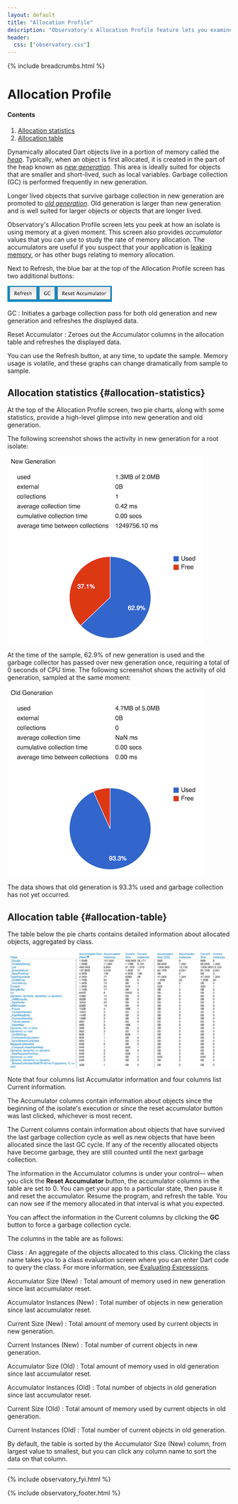 ```yaml
---
layout: default
title: "Allocation Profile"
description: "Observatory's Allocation Profile feature lets you examine memory use in old generation and new generation in your Dart application."
header:
  css: ["observatory.css"]
---
```


{% include breadcrumbs.html %}

# Allocation Profile

<h4>Contents</h4>
<ol class="toc">
  <li> <a href="#allocation-statistics">Allocation statistics</a> </li>
  <li> <a href="#allocation-table">Allocation table</a> </li>
</ol>

Dynamically allocated Dart objects live in a portion of memory
called the [_heap_](glossary.html#heap). Typically, when an object
is first allocated, it is created in the part of the heap known as 
[_new generation_](glossary.html#new-generation). This area is ideally suited
for objects that are smaller and short-lived, such as local variables.
Garbage collection (GC) is performed frequently in new generation.

Longer lived objects that survive garbage collection in new generation are 
promoted to [_old generation_](glossary.html#old-generation).
Old generation is larger than new generation and is well suited for
larger objects or objects that are longer lived.

Observatory's Allocation Profile screen lets you peek at how an
isolate is using memory at a given moment.  This screen also provides
_accumulator_ values that you can use to study the rate of memory allocation.
The accumulators are useful if you suspect that your application is
[leaking memory](glossary.html#memory-leak), or has other bugs
relating to memory allocation.

Next to Refresh, the blue bar at the top of the
Allocation Profile screen has two additional buttons:

<img src="images/AccumulatorButtons.png" alt="Buttons specific to the Accumulator Profile screen">

GC
: Initiates a garbage collection pass for both old generation and
  new generation and refreshes the displayed data.

Reset Accumulator
: Zeroes out the Accumulator columns in the allocation table and
  refreshes the displayed data.

You can use the Refresh button,
at any time, to update the sample. Memory usage is volatile,
and these graphs can change dramatically from sample to sample.

## Allocation statistics {#allocation-statistics}

At the top of the Allocation Profile screen, two pie charts, along with some
statistics, provide a high-level glimpse into new generation and old generation.

The following screenshot shows the activity in new generation for a root
isolate:

<img src="images/NewSpacePieChart.png" alt="Pie chart showing usage of new generation">

At the time of the sample, 62.9% of new generation is used and the
garbage collector has passed over new generation once,
requiring a total of 0 seconds of CPU time.
The following screenshot shows the activity of old generation,
sampled at the same moment:

<img src="images/OldSpacePieChart.png" alt="Pie chart showing usage of old generation">

The data shows that old generation is 93.3% used and garbage collection
has not yet occurred. 

## Allocation table {#allocation-table}

The table below the pie charts contains detailed information about
allocated objects, aggregated by class.

<img src="images/AllocatedMemoryList.png" alt="List of objects allocated and in old generation">

Note that four columns list Accumulator information and 
four columns list Current information.

The Accumulator columns contain information about objects since
the beginning of the isolate's execution or since the reset accumulator
button was last clicked, whichever is most recent.

The Current columns contain information about objects that
have survived the last garbage collection cycle as well as new objects that
have been allocated since the last GC cycle. If any of the recently
allocated objects have become garbage, they are still counted until
the next garbage collection.

The information in the Accumulator columns is under your control&mdash;
when you click the **Reset Accumulator** button, the
accumulator columns in the table are set to 0. You can get your app
to a particular state, then pause it and reset the accumulator.
Resume the program, and refresh the table. You can now see if the
memory allocated in that interval is what you expected.

You can affect the information in the Current columns by
clicking the **GC** button to force a garbage collection cycle.

The columns in the table are as follows:

Class
: An aggregate of the objects allocated to this class.
  Clicking the class name takes you to a class evaluation
  screen where you can enter Dart code to query the class.
  For more information, see [Evaluating Expressions](evaluate.html).

Accumulator Size (New)
: Total amount of memory used in new generation since last accumulator reset.

Accumulator Instances (New)
: Total number of objects in new generation since last accumulator reset.

Current Size (New)
: Total amount of memory used by current objects in new generation.

Current Instances (New)
: Total number of current objects in new generation.

Accumulator Size (Old)
: Total amount of memory used in old generation since last accumulator reset.

Accumulator Instances (Old)
: Total number of objects in old generation since last accumulator reset.

Current Size (Old)
: Total amount of memory used by current objects in old generation.

Current Instances (Old)
: Total number of current objects in old generation.

By default, the table is sorted by the Accumulator Size (New) column,
from largest value to smallest,
but you can click any column name to sort the data on that column.

---

{% include observatory_fyi.html %}

{% include observatory_footer.html %}

